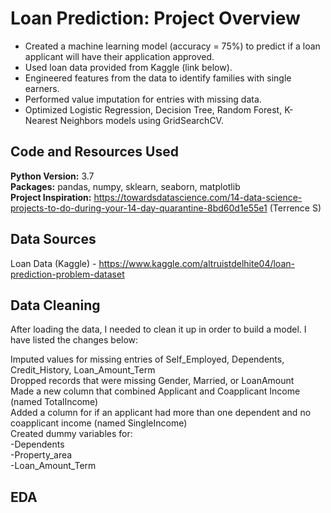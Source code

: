 # Loan Prediction: Project Overview
- Created a machine learning model (accuracy = 75%) to predict if a loan applicant will have their application approved.
- Used loan data provided from Kaggle (link below).
- Engineered features from the data to identify families with single earners.
- Performed value imputation for entries with missing data.
- Optimized Logistic Regression, Decision Tree, Random Forest, K-Nearest Neighbors models using GridSearchCV.

## Code and Resources Used
**Python Version:** 3.7\
**Packages:** pandas, numpy, sklearn, seaborn, matplotlib\
**Project Inspiration:** https://towardsdatascience.com/14-data-science-projects-to-do-during-your-14-day-quarantine-8bd60d1e55e1 (Terrence S)

## Data Sources
Loan Data (Kaggle) - https://www.kaggle.com/altruistdelhite04/loan-prediction-problem-dataset

## Data Cleaning
After loading the data, I needed to clean it up in order to build a model. I have listed the changes below:

Imputed values for missing entries of Self_Employed, Dependents, Credit_History, Loan_Amount_Term\
Dropped records that were missing Gender, Married, or LoanAmount\
Made a new column that combined Applicant and Coapplicant Income (named TotalIncome)\
Added a column for if an applicant had more than one dependent and no coapplicant income (named SingleIncome)\
Created dummy variables for:\
 -Dependents\
 -Property_area\
 -Loan_Amount_Term

## EDA
